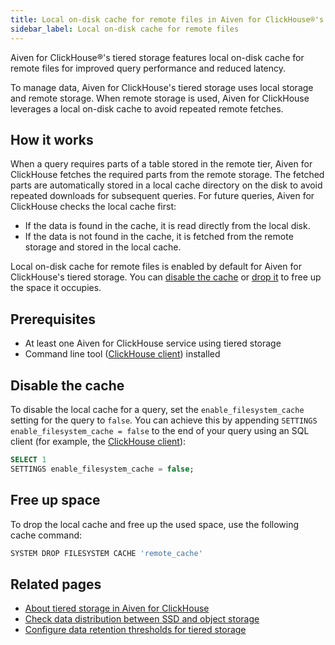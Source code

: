 ```yaml
---
title: Local on-disk cache for remote files in Aiven for ClickHouse®'s tiered storage
sidebar_label: Local on-disk cache for remote files
---
```


Aiven for ClickHouse®'s tiered storage features local on-disk cache for remote files for improved query performance and reduced latency.

To manage data, Aiven for ClickHouse's tiered storage uses local storage and remote storage.
When remote storage is used, Aiven for ClickHouse leverages a local on-disk cache to avoid
repeated remote fetches.

## How it works

When a query requires parts of a table stored in the remote tier, Aiven for ClickHouse
fetches the required parts from the remote storage. The fetched parts are automatically
stored in a local cache directory on the disk to avoid repeated downloads for subsequent
queries. For future queries, Aiven for ClickHouse checks the local cache first:

- If the data is found in the cache, it is read directly from the local disk.
- If the data is not found in the cache, it is fetched from the remote storage and stored
  in the local cache.

Local on-disk cache for remote files is enabled by default for Aiven for ClickHouse's
tiered storage. You can
[disable the cache](/docs/products/clickhouse/howto/local-cache-tiered-storage#disable-the-cache)
or
[drop it](/docs/products/clickhouse/howto/local-cache-tiered-storage#free-up-space) to
free up the space it occupies.

## Prerequisites

-   At least one Aiven for ClickHouse service using tiered storage
-   Command line tool
    ([ClickHouse client](/docs/products/clickhouse/howto/connect-with-clickhouse-cli))
    installed

## Disable the cache

To disable the local cache for a query, set the `enable_filesystem_cache` setting for the
query to `false`.
You can achieve this by appending `SETTINGS enable_filesystem_cache = false` to the end of
your query using an SQL client (for example, the
[ClickHouse client](/docs/products/clickhouse/howto/connect-with-clickhouse-cli)):

```sql
SELECT 1
SETTINGS enable_filesystem_cache = false;
```

## Free up space

To drop the local cache and free up the used space, use the following cache command:

```bash
SYSTEM DROP FILESYSTEM CACHE 'remote_cache'
```

## Related pages

-   [About tiered storage in Aiven for ClickHouse](/docs/products/clickhouse/concepts/clickhouse-tiered-storage)
-   [Check data distribution between SSD and object storage](/docs/products/clickhouse/howto/check-data-tiered-storage)
-   [Configure data retention thresholds for tiered storage](/docs/products/clickhouse/howto/configure-tiered-storage)
